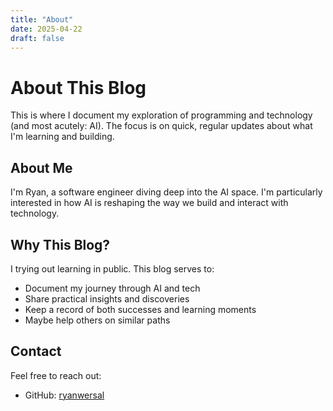 ```yaml
---
title: "About"
date: 2025-04-22
draft: false
---
```


# About This Blog

This is where I document my exploration of programming and technology (and most acutely: AI). The focus is on quick, regular updates about what I'm learning and building.

## About Me

I'm Ryan, a software engineer diving deep into the AI space. I'm particularly interested in how AI is reshaping the way we build and interact with technology.

## Why This Blog?

I trying out learning in public. This blog serves to:
- Document my journey through AI and tech
- Share practical insights and discoveries
- Keep a record of both successes and learning moments
- Maybe help others on similar paths

## Contact

Feel free to reach out:
- GitHub: [ryanwersal](https://github.com/ryanwersal)

